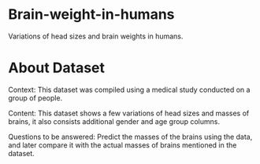 # Brain-weight-in-humans
Variations of head sizes and brain weights in humans.

# About Dataset
Context:
This dataset was compiled using a medical study conducted on a group of people.

Content:
This dataset shows a few variations of head sizes and masses of brains, it also consists additional gender and age group columns.

Questions to be answered:
Predict the masses of the brains using the data, and later compare it with the actual masses of brains mentioned in the dataset.
